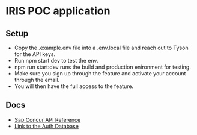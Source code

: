 # IRIS POC application

## Setup
- Copy the .example.env file into a .env.local file and reach out to Tyson for the API keys.
- Run npm start dev to test the env.
- npm run start:dev runs the build and production enironment for testing.
- Make sure you sign up through the feature and activate your account through the email.
- You will then have the full access to the feature.

## Docs
- [Sap Concur API Reference](https://developer.concur.com/api-reference/)
- [Link to the Auth Database](https://supabase.com/dashboard/project/bljuswzgabyuwjojhreo/settings/api)
